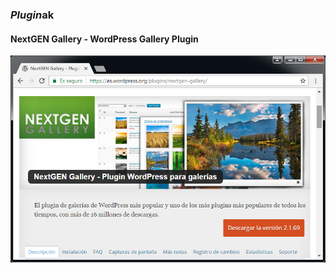 ### *Plugin*ak
#### NextGEN Gallery - WordPress Gallery Plugin

![](assets/plugin-nextgen-gallery.png)

